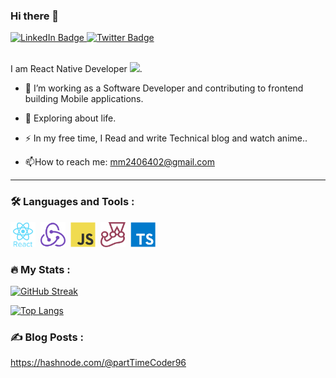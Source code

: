 ### Hi there 👋

<div id="badges">
  <a href="https://www.linkedin.com/in/govind-maheshwari-75ab32b3/">
    <img src="https://img.shields.io/badge/LinkedIn-blue?style=for-the-badge&logo=linkedin&logoColor=white" alt="LinkedIn Badge"/>
  </a>

  <a href="https://twitter.com/thRajasthaniGuy">
    <img src="https://img.shields.io/badge/Twitter-blue?style=for-the-badge&logo=twitter&logoColor=white" alt="Twitter Badge"/>
  </a>
</div>

<img src="https://komarev.com/ghpvc/?username=partTimeCoder96&style=flat-square&color=blue" alt=""/>

I am React Native Developer <img src="https://media.giphy.com/media/WUlplcMpOCEmTGBtBW/giphy.gif" width="30">.

- :telescope: I’m working as a Software Developer and contributing to frontend building Mobile applications.

- :seedling: Exploring about life.

- :zap: In my free time, I Read and write Technical blog and watch anime..

- :mailbox:How to reach me: mm2406402@gmail.com

---

### :hammer_and_wrench: Languages and Tools :
<div>
<img src="https://github.com/devicons/devicon/blob/master/icons/react/react-original-wordmark.svg" title="React" alt="React" width="40" height="40"/>&nbsp;
<img src="https://github.com/devicons/devicon/blob/master/icons/redux/redux-original.svg" title="React" alt="React" width="40" height="40"/>&nbsp;
<img src="https://github.com/devicons/devicon/blob/master/icons/javascript/javascript-original.svg" title="React" alt="React" width="40" height="40"/>&nbsp;
<img src="https://github.com/devicons/devicon/blob/master/icons/jest/jest-plain.svg" title="React" alt="React" width="40" height="40"/>&nbsp;
<img src="https://github.com/devicons/devicon/blob/master/icons/typescript/typescript-plain.svg" title="React" alt="React" width="40" height="40"/>&nbsp;
 
</div>

### :fire: My Stats :
[![GitHub Streak](http://github-readme-streak-stats.herokuapp.com?user=partTimeCoder96&theme=dark&background=000000)](https://git.io/streak-stats)

[![Top Langs](https://github-readme-stats.vercel.app/api/top-langs/?username=partTimeCoder96&layout=compact&theme=vision-friendly-dark)](https://github.com/anuraghazra/github-readme-stats)

### :writing_hand: Blog Posts :

https://hashnode.com/@partTimeCoder96
